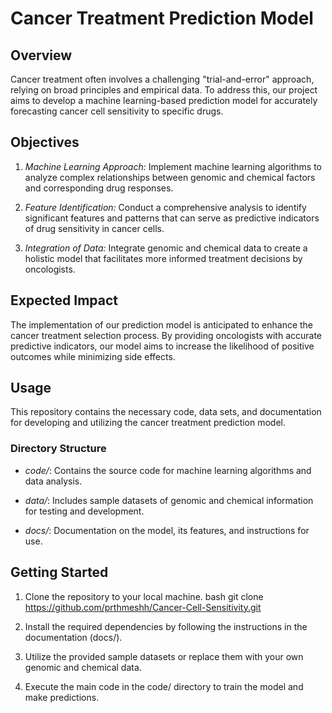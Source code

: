 # Cancer Treatment Prediction Model

## Overview

Cancer treatment often involves a challenging "trial-and-error" approach, relying on broad principles and empirical data. To address this, our project aims to develop a machine learning-based prediction model for accurately forecasting cancer cell sensitivity to specific drugs.

## Objectives

1. *Machine Learning Approach:* Implement machine learning algorithms to analyze complex relationships between genomic and chemical factors and corresponding drug responses.

2. *Feature Identification:* Conduct a comprehensive analysis to identify significant features and patterns that can serve as predictive indicators of drug sensitivity in cancer cells.

3. *Integration of Data:* Integrate genomic and chemical data to create a holistic model that facilitates more informed treatment decisions by oncologists.

## Expected Impact

The implementation of our prediction model is anticipated to enhance the cancer treatment selection process. By providing oncologists with accurate predictive indicators, our model aims to increase the likelihood of positive outcomes while minimizing side effects.

## Usage

This repository contains the necessary code, data sets, and documentation for developing and utilizing the cancer treatment prediction model.

### Directory Structure

- *code/*: Contains the source code for machine learning algorithms and data analysis.

- *data/*: Includes sample datasets of genomic and chemical information for testing and development.

- *docs/*: Documentation on the model, its features, and instructions for use.

## Getting Started

1. Clone the repository to your local machine.
   bash
   git clone https://github.com/prthmeshh/Cancer-Cell-Sensitivity.git
   

2. Install the required dependencies by following the instructions in the documentation (docs/).

3. Utilize the provided sample datasets or replace them with your own genomic and chemical data.

4. Execute the main code in the code/ directory to train the model and make predictions.
